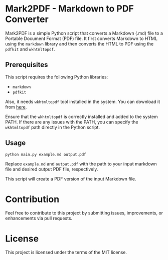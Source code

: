# Mark2PDF - Markdown to PDF Converter

Mark2PDF is a simple Python script that converts a Markdown (.md) file to a Portable Document Format (PDF) file. It first converts Markdown to HTML using the `markdown` library and then converts the HTML to PDF using the `pdfkit` and `wkhtmltopdf`.

## Prerequisites

This script requires the following Python libraries:
- `markdown`
- `pdfkit`

Also, it needs `wkhtmltopdf` tool installed in the system. You can download it from [here](https://wkhtmltopdf.org/downloads.html).

Ensure that the `wkhtmltopdf` is correctly installed and added to the system PATH. If there are any issues with the PATH, you can specify the `wkhtmltopdf` path directly in the Python script.

## Usage

```bash
python main.py example.md output.pdf
```

Replace `example.md` and `output.pdf` with the path to your input markdown file and desired output PDF file, respectively.

This script will create a PDF version of the input Markdown file.

# Contribution
Feel free to contribute to this project by submitting issues, improvements, or enhancements via pull requests.

# License
This project is licensed under the terms of the MIT license.

